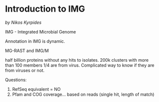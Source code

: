 # Introduction to IMG
*by Nikos Kyrpides*

IMG - Integrated Microbial Genome

Annotation in IMG is dynamic.



MG-RAST and IMG/M

half billion proteins without any hits to isolates.
200k clusters with more than 100 members
1/4 are from virus. Complicated way to know if they are from viruses or not.


Questions:

1) RefSeq equivalent = NO
2) Pfam and COG coverage... based on reads (single hit, length of match)
